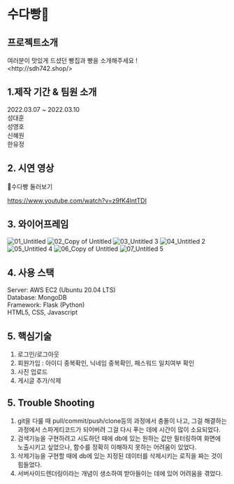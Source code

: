 # 수다빵🥐
<h2>프로젝트소개</h2>
여러분이 맛있게 드셨던 빵집과 빵을 소개해주세요 !<br>
&lt;http://sdh742.shop/&gt;

<h2>1.제작 기간 & 팀원 소개</h2>
2022.03.07 ~ 2022.03.10<br>
성대훈<br>
성영호<br>
신혜원<br>
한유정
<h2>2. 시연 영상</h2>
🌟수다빵 둘러보기

https://www.youtube.com/watch?v=z9fK4lntTDI

<h2>3. 와이어프레임</h2>

![01_Untitled](https://user-images.githubusercontent.com/96562253/157617766-64401272-d990-486a-bf8b-bd77ce1b224c.jpg)
![02_Copy of Untitled](https://user-images.githubusercontent.com/96562253/157617775-3fc812eb-f31e-4887-b2a3-61079ef23b17.jpg)
![03_Untitled 3](https://user-images.githubusercontent.com/96562253/157617777-73ecdbcc-61df-4617-b4b0-7ff6fdba97c6.jpg)
![04_Untitled 2](https://user-images.githubusercontent.com/96562253/157617780-bfa78527-f773-4c92-a481-ad0a04feb71d.jpg)
![05_Untitled 4](https://user-images.githubusercontent.com/96562253/157617782-156c9060-d325-4606-85a9-b3cbc8654344.jpg)
![06_Copy of Untitled](https://user-images.githubusercontent.com/96562253/157617784-4ed6e5ce-2d4c-49da-bbfa-87696ea01d37.jpg)
![07_Untitled 5](https://user-images.githubusercontent.com/96562253/157617788-909823a4-d708-424a-ad78-539a5bad7671.jpg)

<h2>4. 사용 스택</h2>
Server: AWS EC2 (Ubuntu 20.04 LTS)<br>
Database: MongoDB<br>
Framework: Flask (Python)<br>
HTML5, CSS, Javascript

<h2>5. 핵심기술</h2>
<ol>
<li>로그인/로그아웃
<li>회원가입 : 아이디 중복확인, 닉네임 중복확인, 패스워드 일치여부 확인
<li>사진 업로드
<li>게시글 추가/삭제
</ol>

<h2>5. Trouble Shooting</h2>
<ol>
<li>git을 다룰 때 pull/commit/push/clone등의 과정에서 충돌이 나고, 그걸 해결하는 과정에서 스파게티코드가 되어버려 그걸 다시 푸는 데에 시간이 많이 소요되었다.
<li>검색기능을 구현하려고 시도하던 때에 db에 있는 원하는 값만 필터링하여 화면에 노출시키고 싶었으나, 함수를 정확히 이해하지 못하는 어려움이 있었다.
<li>삭제기능을 구현할 때에 db에 있는 지정된 데이터를 삭제시키는 로직을 짜는 것이 힘들었다. 
<li>서버사이드렌더링이라는 개념이 생소하여 받아들이는 데에 있어 어려움을 겪었다.
</ol>
